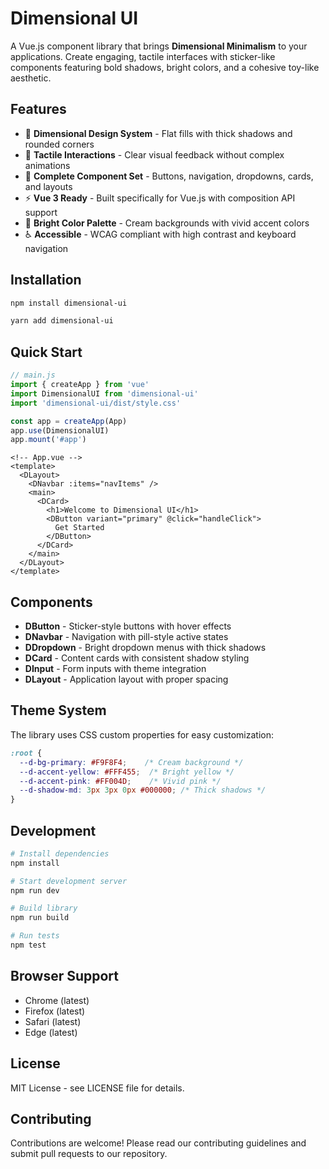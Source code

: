 # Dimensional UI

A Vue.js component library that brings **Dimensional Minimalism** to your applications. Create engaging, tactile interfaces with sticker-like components featuring bold shadows, bright colors, and a cohesive toy-like aesthetic.

## Features

- 🎨 **Dimensional Design System** - Flat fills with thick shadows and rounded corners
- 🎯 **Tactile Interactions** - Clear visual feedback without complex animations  
- 🧩 **Complete Component Set** - Buttons, navigation, dropdowns, cards, and layouts
- ⚡ **Vue 3 Ready** - Built specifically for Vue.js with composition API support
- 🎪 **Bright Color Palette** - Cream backgrounds with vivid accent colors
- ♿ **Accessible** - WCAG compliant with high contrast and keyboard navigation

## Installation

```bash
npm install dimensional-ui
```

```bash
yarn add dimensional-ui
```

## Quick Start

```javascript
// main.js
import { createApp } from 'vue'
import DimensionalUI from 'dimensional-ui'
import 'dimensional-ui/dist/style.css'

const app = createApp(App)
app.use(DimensionalUI)
app.mount('#app')
```

```vue
<!-- App.vue -->
<template>
  <DLayout>
    <DNavbar :items="navItems" />
    <main>
      <DCard>
        <h1>Welcome to Dimensional UI</h1>
        <DButton variant="primary" @click="handleClick">
          Get Started
        </DButton>
      </DCard>
    </main>
  </DLayout>
</template>
```

## Components

- **DButton** - Sticker-style buttons with hover effects
- **DNavbar** - Navigation with pill-style active states  
- **DDropdown** - Bright dropdown menus with thick shadows
- **DCard** - Content cards with consistent shadow styling
- **DInput** - Form inputs with theme integration
- **DLayout** - Application layout with proper spacing

## Theme System

The library uses CSS custom properties for easy customization:

```css
:root {
  --d-bg-primary: #F9F8F4;    /* Cream background */
  --d-accent-yellow: #FFF455;  /* Bright yellow */
  --d-accent-pink: #FF004D;    /* Vivid pink */
  --d-shadow-md: 3px 3px 0px #000000; /* Thick shadows */
}
```

## Development

```bash
# Install dependencies
npm install

# Start development server
npm run dev

# Build library
npm run build

# Run tests
npm test
```

## Browser Support

- Chrome (latest)
- Firefox (latest) 
- Safari (latest)
- Edge (latest)

## License

MIT License - see LICENSE file for details.

## Contributing

Contributions are welcome! Please read our contributing guidelines and submit pull requests to our repository.